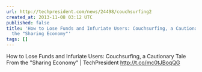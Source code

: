 ```yaml
---
url: http://techpresident.com/news/24498/couchsurfing2
created_at: 2013-11-08 03:12 UTC
published: false
title: 'How to Lose Funds and Infuriate Users: Couchsurfing, a Cautionary Tale From
  the "Sharing Economy"'
tags: []
---
```


How to Lose Funds and Infuriate Users: Couchsurfing, a Cautionary Tale From the "Sharing Economy" | TechPresident http://t.co/mc0tJBoqQG
